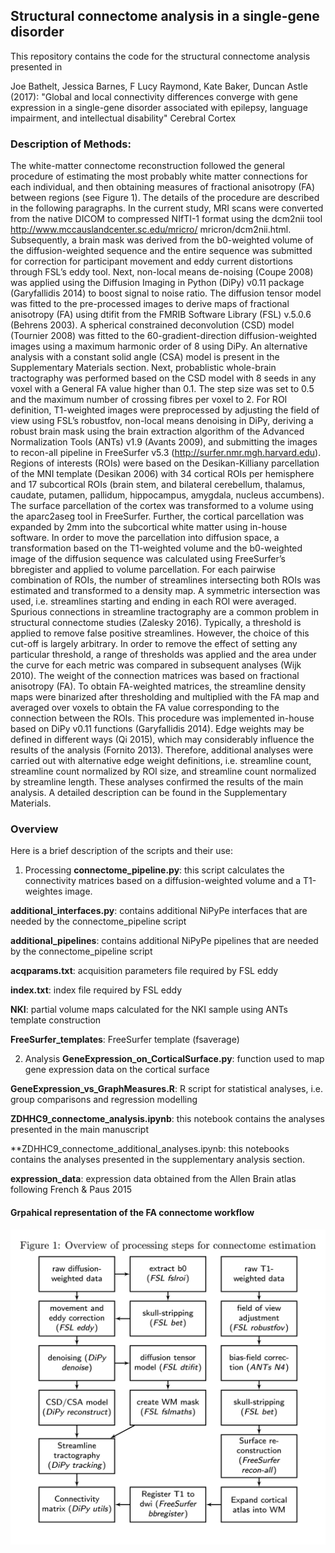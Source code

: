 
## Structural connectome analysis in a single-gene disorder

This repository contains the code for the structural connectome analysis presented in

Joe Bathelt, Jessica Barnes, F Lucy Raymond, Kate Baker, Duncan Astle (2017): "Global and local connectivity differences converge with gene expression in a single-gene disorder associated with epilepsy, language impairment, and intellectual disability" Cerebral Cortex


### Description of Methods:
The white-matter connectome reconstruction followed the general procedure of estimating the most probably white matter connections for each individual, and then obtaining measures of fractional anisotropy (FA) between regions (see Figure 1). The details of the procedure are described in the following paragraphs.
In the current study, MRI scans were converted from the native DICOM to compressed NIfTI-1 format using the dcm2nii tool http://www.mccauslandcenter.sc.edu/mricro/
mricron/dcm2nii.html. Subsequently, a brain mask was derived from the b0-weighted volume of the diffusion-weighted sequence and the entire sequence was submitted for correction for participant movement and eddy current distortions through FSL’s eddy tool. Next, non-local means de-noising (Coupe 2008) was applied using the Diffusion Imaging in Python (DiPy) v0.11 package (Garyfallidis 2014) to boost signal to noise ratio. The diffusion tensor model was fitted to the pre-processed images to derive maps of fractional anisotropy (FA) using dtifit from the FMRIB Software Library (FSL) v.5.0.6 (Behrens 2003). A spherical constrained deconvolution (CSD) model (Tournier 2008) was fitted to the 60-gradient-direction diffusion-weighted images using a maximum harmonic order of 8 using DiPy. An alternative analysis with a constant solid angle (CSA) model is present in the Supplementary Materials section. Next, probablistic whole-brain tractography was performed based on the CSD model with 8 seeds in any voxel with a General FA value higher than 0.1. The step size was set to 0.5 and the maximum number of crossing fibres per voxel to 2.
For ROI definition, T1-weighted images were preprocessed by adjusting the field of view using FSL’s robustfov, non-local means denoising in DiPy, deriving a robust brain mask using the brain extraction algorithm of the Advanced Normalization Tools (ANTs) v1.9 (Avants 2009), and submitting the images to recon-all pipeline in FreeSurfer v5.3 (http://surfer.nmr.mgh.harvard.edu). Regions of interests (ROIs) were based on the Desikan-Killiany parcellation of the MNI template (Desikan 2006) with 34 cortical ROIs per hemisphere and 17 subcortical ROIs (brain stem, and bilateral cerebellum, thalamus, caudate, putamen, pallidum, hippocampus, amygdala, nucleus accumbens). The surface parcellation of the cortex was transformed to a volume using the aparc2aseg tool in FreeSurfer. Further, the cortical parcellation was expanded by 2mm into the subcortical white matter using in-house software. In order to move the parcellation into diffusion space, a transformation based on the T1-weighted volume and the b0-weighted image of the diffusion sequence was calculated using FreeSurfer’s bbregister and applied to volume parcellation.
For each pairwise combination of ROIs, the number of streamlines intersecting both ROIs was estimated and transformed to a density map. A symmetric intersection was used, i.e. streamlines starting and ending in each ROI were averaged. Spurious connections in streamline tractography are a common problem in structural connectome studies (Zalesky 2016). Typically, a threshold is applied to remove false positive streamlines. However, the choice of this cut-off is largely arbitrary. In order to remove the effect of setting any particular threshold, a range of thresholds was applied and the area under the curve for each metric was compared in subsequent analyses (Wijk 2010).
The weight of the connection matrices was based on fractional anisotropy (FA). To obtain FA-weighted matrices, the streamline density maps were binarized after thresholding and multiplied with the FA map and averaged over voxels to obtain the FA value corresponding to the connection between the ROIs. This procedure was implemented in-house based on DiPy v0.11 functions (Garyfallidis 2014). Edge weights may be defined in different ways (Qi 2015), which may considerably influence the results of the analysis (Fornito 2013). Therefore, additional analyses were carried out with alternative edge weight definitions, i.e. streamline count, streamline count normalized by ROI size, and streamline count normalized by streamline length. These analyses confirmed the results of the main analysis. A detailed description can be found in the Supplementary Materials.


### Overview
Here is a brief description of the scripts and their use:

1. Processing
**connectome_pipeline.py**: this script calculates the connectivity matrices based on a diffusion-weighted volume and a T1-weightes image.

**additional_interfaces.py**: contains additional NiPyPe interfaces that are needed by the connectome_pipeline script

**additional_pipelines**: contains additional NiPyPe pipelines that are needed by the connectome_pipeline script

**acqparams.txt**: acquisition parameters file required by FSL eddy

**index.txt**: index file required by FSL eddy

**NKI**: partial volume maps calculated for the NKI sample using ANTs template construction

**FreeSurfer_templates**: FreeSurfer template (fsaverage)


2. Analysis
**GeneExpression_on_CorticalSurface.py**: function used to map gene expression data on the cortical surface

**GeneExpression_vs_GraphMeasures.R**: R script for statistical analyses, i.e. group comparisons and regression modelling

**ZDHHC9_connectome_analysis.ipynb**: this notebook contains the analyses presented in the main manuscript

**ZDHHC9_connectome_additional_analyses.ipynb: this notebooks contains the analyses presented in the supplementary analysis section.

**expression_data**: expression data obtained from the Allen Brain atlas following French & Paus 2015

#### Grpahical representation of the FA connectome workflow
![connectome pipeline](Figure1.png)

